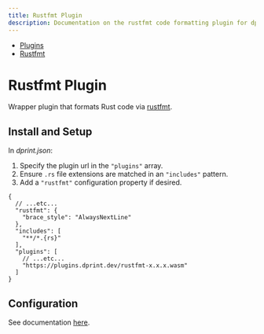 ```yaml
---
title: Rustfmt Plugin
description: Documentation on the rustfmt code formatting plugin for dprint.
---
```


<nav class="breadcrumb" aria-label="breadcrumbs">
  <ul>
    <li><a href="/plugins">Plugins</a></li>
    <li><a href="/plugins/rustfmt">Rustfmt</a></li>
  </ul>
</nav>

# Rustfmt Plugin

Wrapper plugin that formats Rust code via [rustfmt](https://github.com/rust-lang/rustfmt).

## Install and Setup

In _dprint.json_:

1. Specify the plugin url in the `"plugins"` array.
2. Ensure `.rs` file extensions are matched in an `"includes"` pattern.
3. Add a `"rustfmt"` configuration property if desired.

```jsonc
{
  // ...etc...
  "rustfmt": {
    "brace_style": "AlwaysNextLine"
  },
  "includes": [
    "**/*.{rs}"
  ],
  "plugins": [
    // ...etc...
    "https://plugins.dprint.dev/rustfmt-x.x.x.wasm"
  ]
}
```

## Configuration

See documentation [here](https://rust-lang.github.io/rustfmt/).
